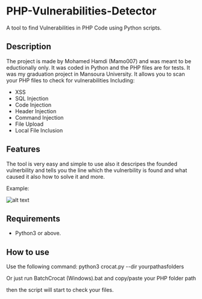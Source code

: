 # PHP-Vulnerabilities-Detector
A tool to find Vulnerabilities in PHP Code using Python scripts.

## Description

The project is made by Mohamed Hamdi (Mamo007) and was meant to be eductionally only. It was coded in Python and the PHP files are for tests.
It was my graduation project in Mansoura University. It allows you to scan your PHP files to check for vulnerabilities
Including:

- XSS
- SQL Injection
- Code Injection
- Header Injection
- Command Injection
- File Upload
- Local File Inclusion

## Features

The tool is very easy and simple to use also it descripes the founded vulnerbility and tells you the line which
the vulnerbility is found and what caused it also how to solve it and more.

Example:

![alt text](https://i.imgur.com/rOi5kiY.png)

## Requirements

- Python3 or above.

## How to use

Use the following command:
python3 crocat.py --dir yourpathasfolders

Or just run BatchCrocat (Windows).bat and copy/paste your PHP folder path

then the script will start to check your files.
